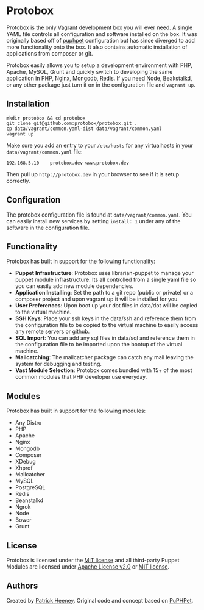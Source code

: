 # Protobox #

Protobox is the only [Vagrant](http://vagrantup.com) development box you will ever need. A single YAML file controls all configuration and software installed on the box. It was originally based off of [puphpet](https://puphpet.com) configuration but has since diverged to add more functionality onto the box. It also contains automatic installation of applications from composer or git. 

Protobox easily allows you to setup a development environment with PHP, Apache, MySQL, Grunt and quickly switch to developing the same application in PHP, Nginx, Mongodb, Redis. If you need Node, Beakstalkd, or any other package just turn it on in the configuration file and `vagrant up`. 

## Installation ##

	mkdir protobox && cd protobox
    git clone git@github.com:protobox/protobox.git .
    cp data/vagrant/common.yaml-dist data/vagrant/common.yaml
    vagrant up

Make sure you add an entry to your `/etc/hosts` for any virtualhosts in your `data/vagrant/common.yaml` file:

	192.168.5.10    protobox.dev www.protobox.dev

Then pull up `http://protobox.dev` in your browser to see if it is setup correctly.

## Configuration ##

The protobox configuration file is found at `data/vagrant/common.yaml`. You can easily install new services by setting `install: 1` under any of the software in the configuration file. 

## Functionality ##

Protobox has built in support for the following functionality:

- **Puppet Infrastructure**: Protobox uses librarian-puppet to manage your puppet module infrastructure. Its all controlled from a single yaml file so you can easily add new module dependencies.   
- **Application Installing**: Set the path to a git repo (public or private) or a composer project and upon vagrant up it will be installed for you. 
- **User Preferences**: Upon boot up your dot files in data/dot will be copied to the virtual machine.
- **SSH Keys**: Place your ssh keys in the data/ssh and reference them from the configuration file to be copied to the virtual machine to easily access any remote servers or github. 
- **SQL Import**: You can add any sql files in data/sql and reference them in the configuration file to be imported upon the bootup of the virtual machine. 
- **Mailcatching**: The mailcatcher package can catch any mail leaving the system for debugging and testing. 
- **Vast Module Selection**: Protobox comes bundled with 15+ of the most common modules that PHP developer use everyday.

## Modules ##

Protobox has built in support for the following modules:

- Any Distro
- PHP
- Apache
- Nginx
- Mongodb
- Composer
- XDebug
- Xhprof
- Mailcatcher
- MySQL
- PostgreSQL
- Redis
- Beanstalkd
- Ngrok
- Node
- Bower
- Grunt

## License ##

Protobox is licensed under the [MIT license](http://opensource.org/licenses/mit-license.php) and all third-party Puppet Modules are licensed under [Apache License v2.0](http://www.apache.org/licenses/LICENSE-2.0) or [MIT license](http://opensource.org/licenses/mit-license.php).

## Authors ##

Created by [Patrick Heeney](https://github.com/patrickheeney). Original code and concept based on [PuPHPet](https://puphpet.com).
